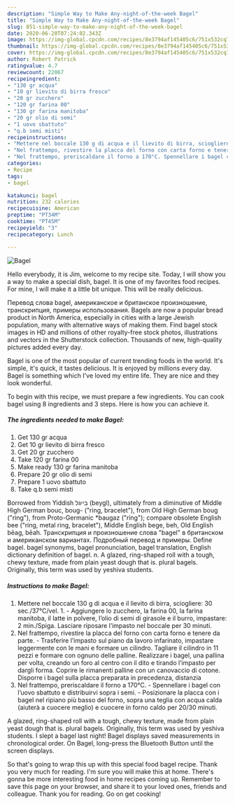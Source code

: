 ```yaml
---
description: "Simple Way to Make Any-night-of-the-week Bagel"
title: "Simple Way to Make Any-night-of-the-week Bagel"
slug: 851-simple-way-to-make-any-night-of-the-week-bagel
date: 2020-06-20T07:24:02.343Z
image: https://img-global.cpcdn.com/recipes/8e3794af145405c6/751x532cq70/bagel-recipe-main-photo.jpg
thumbnail: https://img-global.cpcdn.com/recipes/8e3794af145405c6/751x532cq70/bagel-recipe-main-photo.jpg
cover: https://img-global.cpcdn.com/recipes/8e3794af145405c6/751x532cq70/bagel-recipe-main-photo.jpg
author: Robert Patrick
ratingvalue: 4.7
reviewcount: 22067
recipeingredient:
- "130 gr acqua"
- "10 gr lievito di birra fresco"
- "20 gr zucchero"
- "120 gr farina 00"
- "130 gr farina manitoba"
- "20 gr olio di semi"
- "1 uovo sbattuto"
- "q.b semi misti"
recipeinstructions:
- "Mettere nel boccale 130 g di acqua e il lievito di birra, sciogliere: 30 sec./37°C/vel. 1. Aggiungere lo zucchero, la farina 00, la farina manitoba, il latte in polvere, l’olio di semi di girasole e il burro, impastare: 2 min./Spiga. Lasciare riposare l’impasto nel boccale per 30 minuti."
- "Nel frattempo, rivestire la placca del forno con carta forno e tenere da parte. Trasferire l’impasto sul piano da lavoro infarinato, impastare leggermente con le mani e formare un cilindro. Tagliare il cilindro in 11 pezzi e formare con ognuno delle palline. Realizzare i bagel, una pallina per volta, creando un foro al centro con il dito e tirando l’impasto per dargli forma. Coprire le rimanenti palline con un canovaccio di cotone. Disporre i bagel sulla placca preparata in precedenza, distanzia"
- "Nel frattempo, preriscaldare il forno a 170°C. Spennellare i bagel con l’uovo sbattuto e distribuirvi sopra i semi. Posizionare la placca con i bagel nel ripiano più basso del forno, sopra una teglia con acqua calda (aiuterà a cuocere meglio) e cuocere in forno caldo per 20/30 minuti."
categories:
- Recipe
tags:
- bagel

katakunci: bagel 
nutrition: 232 calories
recipecuisine: American
preptime: "PT34M"
cooktime: "PT45M"
recipeyield: "3"
recipecategory: Lunch

---
```



![Bagel](https://img-global.cpcdn.com/recipes/8e3794af145405c6/751x532cq70/bagel-recipe-main-photo.jpg)

Hello everybody, it is Jim, welcome to my recipe site. Today, I will show you a way to make a special dish, bagel. It is one of my favorites food recipes. For mine, I will make it a little bit unique. This will be really delicious.

Перевод слова bagel, американское и британское произношение, транскрипция, примеры использования. Bagels are now a popular bread product in North America, especially in cities with a large Jewish population, many with alternative ways of making them. Find bagel stock images in HD and millions of other royalty-free stock photos, illustrations and vectors in the Shutterstock collection. Thousands of new, high-quality pictures added every day.

Bagel is one of the most popular of current trending foods in the world. It's simple, it's quick, it tastes delicious. It is enjoyed by millions every day. Bagel is something which I've loved my entire life. They are nice and they look wonderful.


To begin with this recipe, we must prepare a few ingredients. You can cook bagel using 8 ingredients and 3 steps. Here is how you can achieve it.

<!--inarticleads1-->

##### The ingredients needed to make Bagel:

1. Get 130 gr acqua
1. Get 10 gr lievito di birra fresco
1. Get 20 gr zucchero
1. Take 120 gr farina 00
1. Make ready 130 gr farina manitoba
1. Prepare 20 gr olio di semi
1. Prepare 1 uovo sbattuto
1. Take q.b semi misti


Borrowed from Yiddish בייגל‎ (beygl), ultimately from a diminutive of Middle High German bouc, boug- (&#34;ring, bracelet&#34;), from Old High German boug (&#34;ring&#34;), from Proto-Germanic *baugaz (&#34;ring&#34;); compare obsolete English bee (&#34;ring, metal ring, bracelet&#34;), Middle English bege, beh, Old English bēag, bēah. Транскрипция и произношение слова &#34;bagel&#34; в британском и американском вариантах. Подробный перевод и примеры. Define bagel. bagel synonyms, bagel pronunciation, bagel translation, English dictionary definition of bagel. n. A glazed, ring-shaped roll with a tough, chewy texture, made from plain yeast dough that is. plural bagels. Originally, this term was used by yeshiva students. 

<!--inarticleads2-->

##### Instructions to make Bagel:

1. Mettere nel boccale 130 g di acqua e il lievito di birra, sciogliere: 30 sec./37°C/vel. 1. - Aggiungere lo zucchero, la farina 00, la farina manitoba, il latte in polvere, l’olio di semi di girasole e il burro, impastare: 2 min./Spiga. Lasciare riposare l’impasto nel boccale per 30 minuti.
1. Nel frattempo, rivestire la placca del forno con carta forno e tenere da parte. - Trasferire l’impasto sul piano da lavoro infarinato, impastare leggermente con le mani e formare un cilindro. Tagliare il cilindro in 11 pezzi e formare con ognuno delle palline. Realizzare i bagel, una pallina per volta, creando un foro al centro con il dito e tirando l’impasto per dargli forma. Coprire le rimanenti palline con un canovaccio di cotone. Disporre i bagel sulla placca preparata in precedenza, distanzia
1. Nel frattempo, preriscaldare il forno a 170°C. - Spennellare i bagel con l’uovo sbattuto e distribuirvi sopra i semi. - Posizionare la placca con i bagel nel ripiano più basso del forno, sopra una teglia con acqua calda (aiuterà a cuocere meglio) e cuocere in forno caldo per 20/30 minuti.


A glazed, ring-shaped roll with a tough, chewy texture, made from plain yeast dough that is. plural bagels. Originally, this term was used by yeshiva students. I slept a bagel last night! Bagel displays saved measurements in chronological order. On Bagel, long-press the Bluetooth Button until the screen displays. 

So that's going to wrap this up with this special food bagel recipe. Thank you very much for reading. I'm sure you will make this at home. There's gonna be more interesting food in home recipes coming up. Remember to save this page on your browser, and share it to your loved ones, friends and colleague. Thank you for reading. Go on get cooking!
